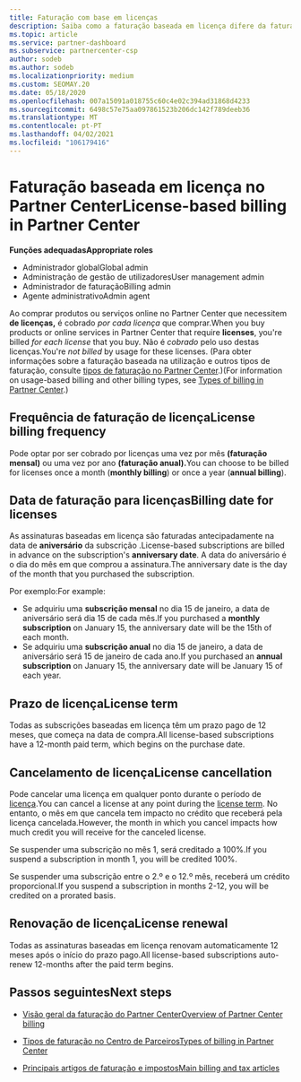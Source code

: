 ```yaml
---
title: Faturação com base em licenças
description: Saiba como a faturação baseada em licença difere da faturação baseada no uso no Partner Center, incluindo como é faturado por licença (não por utilização da licença).
ms.topic: article
ms.service: partner-dashboard
ms.subservice: partnercenter-csp
author: sodeb
ms.author: sodeb
ms.localizationpriority: medium
ms.custom: SEOMAY.20
ms.date: 05/18/2020
ms.openlocfilehash: 007a15091a018755c60c4e02c394ad31868d4233
ms.sourcegitcommit: 6498c57e75aa097861523b206dc142f789deeb36
ms.translationtype: MT
ms.contentlocale: pt-PT
ms.lasthandoff: 04/02/2021
ms.locfileid: "106179416"
---
```

# <a name="license-based-billing-in-partner-center"></a><span data-ttu-id="7b1f8-103">Faturação baseada em licença no Partner Center</span><span class="sxs-lookup"><span data-stu-id="7b1f8-103">License-based billing in Partner Center</span></span>

<span data-ttu-id="7b1f8-104">**Funções adequadas**</span><span class="sxs-lookup"><span data-stu-id="7b1f8-104">**Appropriate roles**</span></span>

- <span data-ttu-id="7b1f8-105">Administrador global</span><span class="sxs-lookup"><span data-stu-id="7b1f8-105">Global admin</span></span>
- <span data-ttu-id="7b1f8-106">Administração de gestão de utilizadores</span><span class="sxs-lookup"><span data-stu-id="7b1f8-106">User management admin</span></span>
- <span data-ttu-id="7b1f8-107">Administrador de faturação</span><span class="sxs-lookup"><span data-stu-id="7b1f8-107">Billing admin</span></span>
- <span data-ttu-id="7b1f8-108">Agente administrativo</span><span class="sxs-lookup"><span data-stu-id="7b1f8-108">Admin agent</span></span>

<span data-ttu-id="7b1f8-109">Ao comprar produtos ou serviços online no Partner Center que necessitem **de licenças,** é cobrado *por cada licença* que comprar.</span><span class="sxs-lookup"><span data-stu-id="7b1f8-109">When you buy products or online services in Partner Center that require **licenses**, you're billed *for each license* that you buy.</span></span> <span data-ttu-id="7b1f8-110">Não é *cobrado* pelo uso destas licenças.</span><span class="sxs-lookup"><span data-stu-id="7b1f8-110">You're *not billed* by usage for these licenses.</span></span> <span data-ttu-id="7b1f8-111">(Para obter informações sobre a faturação baseada na utilização e outros tipos de faturação, consulte [tipos de faturação no Partner Center](billing-different-types.md).)</span><span class="sxs-lookup"><span data-stu-id="7b1f8-111">(For information on usage-based billing and other billing types, see [Types of billing in Partner Center](billing-different-types.md).)</span></span>

## <a name="license-billing-frequency"></a><span data-ttu-id="7b1f8-112">Frequência de faturação de licença</span><span class="sxs-lookup"><span data-stu-id="7b1f8-112">License billing frequency</span></span>

<span data-ttu-id="7b1f8-113">Pode optar por ser cobrado por licenças uma vez por mês **(faturação mensal)** ou uma vez por ano **(faturação anual).**</span><span class="sxs-lookup"><span data-stu-id="7b1f8-113">You can choose to be billed for licenses once a month (**monthly billing**) or once a year (**annual billing**).</span></span> 

## <a name="billing-date-for-licenses"></a><span data-ttu-id="7b1f8-114">Data de faturação para licenças</span><span class="sxs-lookup"><span data-stu-id="7b1f8-114">Billing date for licenses</span></span>

<span data-ttu-id="7b1f8-115">As assinaturas baseadas em licença são faturadas antecipadamente na data de **aniversário** da subscrição .</span><span class="sxs-lookup"><span data-stu-id="7b1f8-115">License-based subscriptions are billed in advance on the subscription's **anniversary date**.</span></span> <span data-ttu-id="7b1f8-116">A data do aniversário é o dia do mês em que comprou a assinatura.</span><span class="sxs-lookup"><span data-stu-id="7b1f8-116">The anniversary date is the day of the month that you purchased the subscription.</span></span>

<span data-ttu-id="7b1f8-117">Por exemplo:</span><span class="sxs-lookup"><span data-stu-id="7b1f8-117">For example:</span></span>

- <span data-ttu-id="7b1f8-118">Se adquiriu uma **subscrição mensal** no dia 15 de janeiro, a data de aniversário será dia 15 de cada mês.</span><span class="sxs-lookup"><span data-stu-id="7b1f8-118">If you purchased a **monthly subscription** on January 15, the anniversary date will be the 15th of each month.</span></span>
- <span data-ttu-id="7b1f8-119">Se adquiriu uma **subscrição anual** no dia 15 de janeiro, a data de aniversário será 15 de janeiro de cada ano.</span><span class="sxs-lookup"><span data-stu-id="7b1f8-119">If you purchased an **annual subscription** on January 15, the anniversary date will be January 15 of each year.</span></span>

## <a name="license-term"></a><span data-ttu-id="7b1f8-120">Prazo de licença</span><span class="sxs-lookup"><span data-stu-id="7b1f8-120">License term</span></span>

<span data-ttu-id="7b1f8-121">Todas as subscrições baseadas em licença têm um prazo pago de 12 meses, que começa na data de compra.</span><span class="sxs-lookup"><span data-stu-id="7b1f8-121">All license-based subscriptions have a 12-month paid term, which begins on the purchase date.</span></span>

## <a name="license-cancellation"></a><span data-ttu-id="7b1f8-122">Cancelamento de licença</span><span class="sxs-lookup"><span data-stu-id="7b1f8-122">License cancellation</span></span>

<span data-ttu-id="7b1f8-123">Pode cancelar uma licença em qualquer ponto durante o período de [licença](#license-term).</span><span class="sxs-lookup"><span data-stu-id="7b1f8-123">You can cancel a license at any point during the [license term](#license-term).</span></span> <span data-ttu-id="7b1f8-124">No entanto, o mês em que cancela tem impacto no crédito que receberá pela licença cancelada.</span><span class="sxs-lookup"><span data-stu-id="7b1f8-124">However, the month in which you cancel impacts how much credit you will receive for the canceled license.</span></span>

<span data-ttu-id="7b1f8-125">Se suspender uma subscrição no mês 1, será creditado a 100%.</span><span class="sxs-lookup"><span data-stu-id="7b1f8-125">If you suspend a subscription in month 1, you will be credited 100%.</span></span>

<span data-ttu-id="7b1f8-126">Se suspender uma subscrição entre o 2.º e o 12.º mês, receberá um crédito proporcional.</span><span class="sxs-lookup"><span data-stu-id="7b1f8-126">If you suspend a subscription in months 2-12, you will be credited on a prorated basis.</span></span>

## <a name="license-renewal"></a><span data-ttu-id="7b1f8-127">Renovação de licença</span><span class="sxs-lookup"><span data-stu-id="7b1f8-127">License renewal</span></span>

<span data-ttu-id="7b1f8-128">Todas as assinaturas baseadas em licença renovam automaticamente 12 meses após o início do prazo pago.</span><span class="sxs-lookup"><span data-stu-id="7b1f8-128">All license-based subscriptions auto-renew 12-months after the paid term begins.</span></span>

## <a name="next-steps"></a><span data-ttu-id="7b1f8-129">Passos seguintes</span><span class="sxs-lookup"><span data-stu-id="7b1f8-129">Next steps</span></span>

- [<span data-ttu-id="7b1f8-130">Visão geral da faturação do Partner Center</span><span class="sxs-lookup"><span data-stu-id="7b1f8-130">Overview of Partner Center billing</span></span>](billing-basics.md)

- [<span data-ttu-id="7b1f8-131">Tipos de faturação no Centro de Parceiros</span><span class="sxs-lookup"><span data-stu-id="7b1f8-131">Types of billing in Partner Center</span></span>](billing-different-types.md)

- [<span data-ttu-id="7b1f8-132">Principais artigos de faturação e impostos</span><span class="sxs-lookup"><span data-stu-id="7b1f8-132">Main billing and tax articles</span></span>](billing.md)
